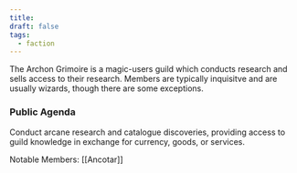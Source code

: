 ```yaml
---
title: 
draft: false
tags:
  - faction
---
```

The Archon Grimoire is a magic-users guild which conducts research and sells access to their research. Members are typically inquisitve and are usually wizards, though there are some exceptions.

### Public Agenda

Conduct arcane research and catalogue discoveries, providing access to guild knowledge in exchange for currency, goods, or services.

Notable Members:
[[Ancotar]]